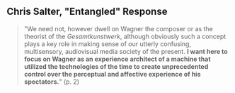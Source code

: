 ## Chris Salter, "Entangled" Response  
<!--I'm a cat. I'm a sexy cat.-->

<!--Describing Gesamstkunstwerk-->

> "We need not, however dwell on Wagner the composer or as the theorist of the *Gesamtkunstwerk*, although obviously such a concept plays a key role in making sense of our utterly confusing, multisensory, audiovisual media society of the present. **I want here to focus on Wagner as an experience architect of a machine that utilized the technologies of the time to create unprecedented control over the perceptual and affective experience of his spectators.**" (p. 2)  



